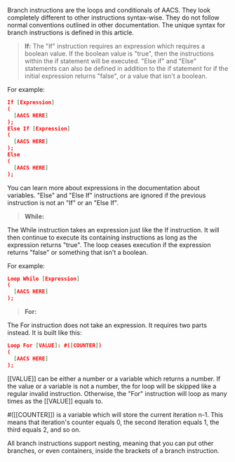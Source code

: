 Branch instructions are the loops and conditionals of AACS. They look completely different to other instructions syntax-wise. They do not follow normal conventions outlined in other documentation. The unique syntax for branch instructions is defined in this article.

>**If:**
The "If" instruction requires an expression which requires a boolean value. If the boolean value is "true", then the instructions within the if statement will be executed. "Else if" and "Else" statements can also be defined in addition to the if statement for if the initial expression returns "false", or a value that isn't a boolean.
>
For example:
```json
If [Expression]
(
  [AACS HERE]
);
Else If [Expression]
(
  [AACS HERE]
);
Else
(
  [AACS HERE]
);
```
You can learn more about expressions in the documentation about variables. "Else" and "Else If" instructions are ignored if the previous instruction is not an "If" or an "Else If".

>**While:**
>
The While instruction takes an expression just like the If instruction. It will then continue to execute its containing instructions as long as the expression returns "true". The loop ceases execution if the expression returns "false" or something that isn't a boolean.
>
For example:
```json
Loop While [Expression]
(
  [AACS HERE]
);
```

>**For:**
>
The For instruction does not take an expression. It requires two parts instead. It is built like this:
```json
Loop For [VALUE]: #([COUNTER])
(
  [AACS HERE]
);
```
[[VALUE]] can be either a number or a variable which returns a number. If the value or a variable is not a number, the for loop will be skipped like a regular invalid instruction. Otherwise, the "For" instruction will loop as many times as the [[VALUE]] equals to.
>
#([[COUNTER]]) is a variable which will store the current iteration n-1. This means that iteration's counter equals 0, the second iteration equals 1, the third equals 2, and so on.

All branch instructions support nesting, meaning that you can put other branches, or even containers, inside the brackets of a branch instruction.